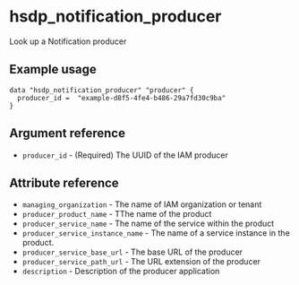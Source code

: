 # hsdp_notification_producer

Look up a Notification producer

## Example usage

```hcl
data "hsdp_notification_producer" "producer" {
  producer_id =  "example-d8f5-4fe4-b486-29a7fd30c9ba"
}
```

## Argument reference

* `producer_id` - (Required) The UUID of the IAM producer

## Attribute reference

* `managing_organization` - The name of IAM organization or tenant
* `producer_product_name` -  TThe name of the product
* `producer_service_name` - The name of the service within the product
* `producer_service_instance_name` - The name of a service instance in the product.
* `producer_service_base_url` - The base URL of the producer
* `producer_service_path_url` - The URL extension of the producer
* `description` - Description of the producer application
